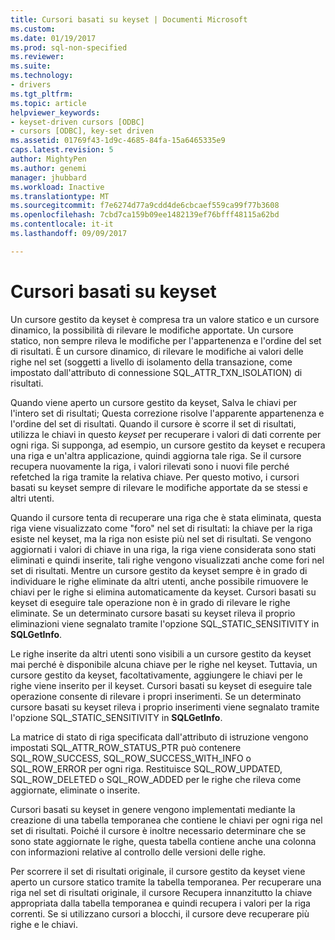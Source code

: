 ```yaml
---
title: Cursori basati su keyset | Documenti Microsoft
ms.custom: 
ms.date: 01/19/2017
ms.prod: sql-non-specified
ms.reviewer: 
ms.suite: 
ms.technology:
- drivers
ms.tgt_pltfrm: 
ms.topic: article
helpviewer_keywords:
- keyset-driven cursors [ODBC]
- cursors [ODBC], key-set driven
ms.assetid: 01769f43-1d9c-4685-84fa-15a6465335e9
caps.latest.revision: 5
author: MightyPen
ms.author: genemi
manager: jhubbard
ms.workload: Inactive
ms.translationtype: MT
ms.sourcegitcommit: f7e6274d77a9cdd4de6cbcaef559ca99f77b3608
ms.openlocfilehash: 7cbd7ca159b09ee1482139ef76bfff48115a62bd
ms.contentlocale: it-it
ms.lasthandoff: 09/09/2017

---
```

# <a name="keyset-driven-cursors"></a>Cursori basati su keyset
Un cursore gestito da keyset è compresa tra un valore statico e un cursore dinamico, la possibilità di rilevare le modifiche apportate. Un cursore statico, non sempre rileva le modifiche per l'appartenenza e l'ordine del set di risultati. È un cursore dinamico, di rilevare le modifiche ai valori delle righe nel set (soggetti a livello di isolamento della transazione, come impostato dall'attributo di connessione SQL_ATTR_TXN_ISOLATION) di risultati.  
  
 Quando viene aperto un cursore gestito da keyset, Salva le chiavi per l'intero set di risultati; Questa correzione risolve l'apparente appartenenza e l'ordine del set di risultati. Quando il cursore è scorre il set di risultati, utilizza le chiavi in questo *keyset* per recuperare i valori di dati corrente per ogni riga. Si supponga, ad esempio, un cursore gestito da keyset e recupera una riga e un'altra applicazione, quindi aggiorna tale riga. Se il cursore recupera nuovamente la riga, i valori rilevati sono i nuovi file perché refetched la riga tramite la relativa chiave. Per questo motivo, i cursori basati su keyset sempre di rilevare le modifiche apportate da se stessi e altri utenti.  
  
 Quando il cursore tenta di recuperare una riga che è stata eliminata, questa riga viene visualizzato come "foro" nel set di risultati: la chiave per la riga esiste nel keyset, ma la riga non esiste più nel set di risultati. Se vengono aggiornati i valori di chiave in una riga, la riga viene considerata sono stati eliminati e quindi inserite, tali righe vengono visualizzati anche come fori nel set di risultati. Mentre un cursore gestito da keyset sempre è in grado di individuare le righe eliminate da altri utenti, anche possibile rimuovere le chiavi per le righe si elimina automaticamente da keyset. Cursori basati su keyset di eseguire tale operazione non è in grado di rilevare le righe eliminate. Se un determinato cursore basati su keyset rileva il proprio eliminazioni viene segnalato tramite l'opzione SQL_STATIC_SENSITIVITY in **SQLGetInfo**.  
  
 Le righe inserite da altri utenti sono visibili a un cursore gestito da keyset mai perché è disponibile alcuna chiave per le righe nel keyset. Tuttavia, un cursore gestito da keyset, facoltativamente, aggiungere le chiavi per le righe viene inserito per il keyset. Cursori basati su keyset di eseguire tale operazione consente di rilevare i propri inserimenti. Se un determinato cursore basati su keyset rileva i proprio inserimenti viene segnalato tramite l'opzione SQL_STATIC_SENSITIVITY in **SQLGetInfo**.  
  
 La matrice di stato di riga specificata dall'attributo di istruzione vengono impostati SQL_ATTR_ROW_STATUS_PTR può contenere SQL_ROW_SUCCESS, SQL_ROW_SUCCESS_WITH_INFO o SQL_ROW_ERROR per ogni riga. Restituisce SQL_ROW_UPDATED, SQL_ROW_DELETED o SQL_ROW_ADDED per le righe che rileva come aggiornate, eliminate o inserite.  
  
 Cursori basati su keyset in genere vengono implementati mediante la creazione di una tabella temporanea che contiene le chiavi per ogni riga nel set di risultati. Poiché il cursore è inoltre necessario determinare che se sono state aggiornate le righe, questa tabella contiene anche una colonna con informazioni relative al controllo delle versioni delle righe.  
  
 Per scorrere il set di risultati originale, il cursore gestito da keyset viene aperto un cursore statico tramite la tabella temporanea. Per recuperare una riga nel set di risultati originale, il cursore Recupera innanzitutto la chiave appropriata dalla tabella temporanea e quindi recupera i valori per la riga correnti. Se si utilizzano cursori a blocchi, il cursore deve recuperare più righe e le chiavi.

